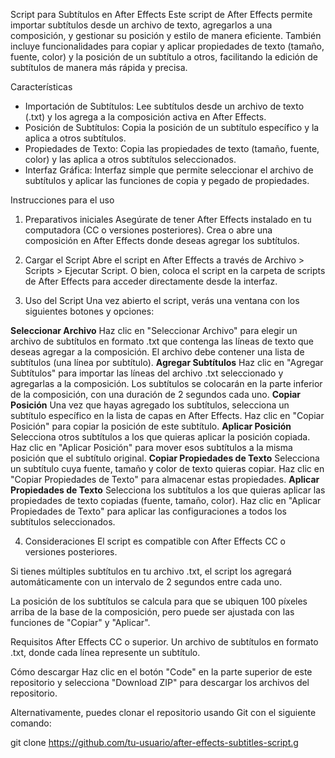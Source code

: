 Script para Subtítulos en After Effects
  Este script de After Effects permite importar subtítulos desde un archivo de texto, agregarlos a una composición, y gestionar su posición y estilo de manera eficiente. También incluye funcionalidades para copiar y aplicar propiedades de texto (tamaño, fuente, color) y la posición de un subtítulo a otros, facilitando la edición de subtítulos de manera más rápida y precisa.

Características

  - Importación de Subtítulos: Lee subtítulos desde un archivo de texto (.txt) y los agrega a la composición activa en After Effects.
  - Posición de Subtítulos: Copia la posición de un subtítulo específico y la aplica a otros subtítulos.
  - Propiedades de Texto: Copia las propiedades de texto (tamaño, fuente, color) y las aplica a otros subtítulos seleccionados.
  - Interfaz Gráfica: Interfaz simple que permite seleccionar el archivo de subtítulos y aplicar las funciones de copia y pegado de propiedades.

Instrucciones para el uso

1. Preparativos iniciales
Asegúrate de tener After Effects instalado en tu computadora (CC o versiones posteriores).
Crea o abre una composición en After Effects donde deseas agregar los subtítulos.

2. Cargar el Script
Abre el script en After Effects a través de Archivo > Scripts > Ejecutar Script.
O bien, coloca el script en la carpeta de scripts de After Effects para acceder directamente desde la interfaz.

3. Uso del Script
Una vez abierto el script, verás una ventana con los siguientes botones y opciones:

**Seleccionar Archivo**
Haz clic en "Seleccionar Archivo" para elegir un archivo de subtítulos en formato .txt que contenga las líneas de texto que deseas agregar a la composición.
El archivo debe contener una lista de subtítulos (una línea por subtítulo).
**Agregar Subtítulos**
Haz clic en "Agregar Subtítulos" para importar las líneas del archivo .txt seleccionado y agregarlas a la composición.
Los subtítulos se colocarán en la parte inferior de la composición, con una duración de 2 segundos cada uno.
**Copiar Posición**
Una vez que hayas agregado los subtítulos, selecciona un subtítulo específico en la lista de capas en After Effects.
Haz clic en "Copiar Posición" para copiar la posición de este subtítulo.
**Aplicar Posición**
Selecciona otros subtítulos a los que quieras aplicar la posición copiada.
Haz clic en "Aplicar Posición" para mover esos subtítulos a la misma posición que el subtítulo original.
**Copiar Propiedades de Texto**
Selecciona un subtítulo cuya fuente, tamaño y color de texto quieras copiar.
Haz clic en "Copiar Propiedades de Texto" para almacenar estas propiedades.
**Aplicar Propiedades de Texto**
Selecciona los subtítulos a los que quieras aplicar las propiedades de texto copiadas (fuente, tamaño, color).
Haz clic en "Aplicar Propiedades de Texto" para aplicar las configuraciones a todos los subtítulos seleccionados.

4. Consideraciones
El script es compatible con After Effects CC o versiones posteriores.

Si tienes múltiples subtítulos en tu archivo .txt, el script los agregará automáticamente con un intervalo de 2 segundos entre cada uno.

La posición de los subtítulos se calcula para que se ubiquen 100 píxeles arriba de la base de la composición, pero puede ser ajustada con las funciones de "Copiar" y "Aplicar".

Requisitos
After Effects CC o superior.
Un archivo de subtítulos en formato .txt, donde cada línea represente un subtítulo.

Cómo descargar
Haz clic en el botón "Code" en la parte superior de este repositorio y selecciona "Download ZIP" para descargar los archivos del repositorio.

Alternativamente, puedes clonar el repositorio usando Git con el siguiente comando:

git clone https://github.com/tu-usuario/after-effects-subtitles-script.g
